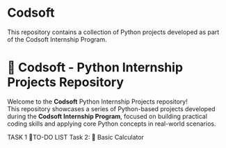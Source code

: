 # Codsoft
This repository contains a collection of Python projects developed as part of the Codsoft Internship Program.
# 📁 Codsoft - Python Internship Projects Repository

Welcome to the **Codsoft** Python Internship Projects repository!  
This repository showcases a series of Python-based projects developed during the **Codsoft Internship Program**, focused on building practical coding skills and applying core Python concepts in real-world scenarios.

TASK 1   📁TO-DO LIST 
Task 2:  🧮 Basic Calculator
